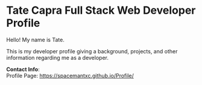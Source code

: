 # Tate Capra Full Stack Web Developer Profile

Hello! My name is Tate.

This is my developer profile giving a background, projects, and other information regarding me as a developer.

<b>Contact Info</b>: <br/>
Profile Page: https://spacemantxc.github.io/Profile/<br/>

